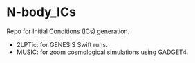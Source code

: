 # N-body_ICs
Repo for Initial Conditions (ICs) generation.

* 2LPTic: for GENESIS Swift runs.
* MUSIC: for zoom cosmological simulations using GADGET4.
